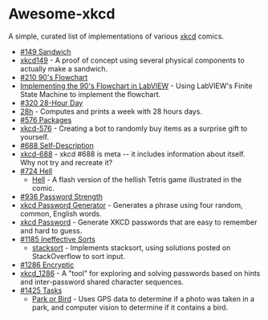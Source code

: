 Awesome-xkcd
============

A simple, curated list of implementations of various [xkcd](https://xkcd.com/) comics.

* [#149 Sandwich](https://xkcd.com/149)
 * [xkcd149](https://muenchen.ccc.de/xkcd149) - A proof of concept using several physical components to actually make a sandwich. 
* [#210 90's Flowchart](https://xkcd.com/210/)
 * [Implementing the 90's Flowchart in LabVIEW](http://blog.irodata.com/2011/02/using-finite-state-machine-design.html) - Using LabVIEW's Finite State Machine to implement the flowchart.
* [#320 28-Hour Day](https://xkcd.com/320/)
 * [28h](https://github.com/mpl/28h) - Computes and prints a week with 28 hours days.
* [#576 Packages](https://xkcd.com/576)
 * [xkcd-576](https://web.archive.org/web/20111118181506/http://bieh.net/2010/11/08/xkcd-576/) - Creating a bot to randomly buy items as a surprise gift to yourself. 
* [#688 Self-Description](https://xkcd.com/688/)
 * [xkcd-688](https://github.com/scottsievert/xkcd-688) - xkcd #688 is meta -- it includes information about itself. Why not try and recreate it?
* [#724 Hell](https://xkcd.com/724/)
  * [Hell](http://erif.org/code/Hell/) - A flash version of the hellish Tetris game illustrated in the comic. 
* [#936 Password Strength](https://xkcd.com/936/)
 * [xkcd Password Generator](http://preshing.com/20110811/xkcd-password-generator/) - Generates a phrase using four random, common, English words.
 * [xkcd Password](http://xkcdpassword.com/) - Generate XKCD passwords that are easy to remember and hard to guess. 
* [#1185 Ineffective Sorts](https://xkcd.com/1185/)
  * [stacksort](https://gkoberger.github.io/stacksort/) - Implements stacksort, using solutions posted on StackOverflow to sort input. 
* [#1286 Encryptic](https://xkcd.com/1286/)
 * [xkcd_1286](https://github.com/geon/xkcd_1286) - A "tool" for exploring and solving passwords based on hints and inter-password shared character sequences.
* [#1425 Tasks](https://xkcd.com/1425/)
  * [Park or Bird](http://parkorbird.flickr.com/) - Uses GPS data to determine if a photo was taken in a park, and computer vision to determine if it contains a bird. 
